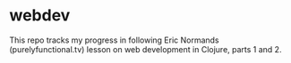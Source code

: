# webdev

This repo tracks my progress in following Eric Normands
(purelyfunctional.tv) lesson on web development in Clojure, parts 1 and
2.
